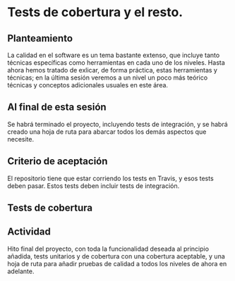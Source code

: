 # Tests de cobertura y el resto.


## Planteamiento

La calidad en el software es un tema bastante extenso, que incluye tanto técnicas específicas como herramientas en cada uno de los niveles. Hasta ahora hemos tratado de exlicar, de forma práctica, estas herramientas y técnicas; en la última sesión veremos a un nivel un poco más teórico técnicas y conceptos adicionales usuales en este área.

## Al final de esta sesión

Se habrá terminado el proyecto, incluyendo tests de integración, y se habrá creado una hoja de ruta para abarcar todos los demás aspectos que necesite.

## Criterio de aceptación

El repositorio tiene que estar corriendo los tests en Travis, y esos
tests deben pasar. Estos tests deben incluir tests de integración.

## Tests de cobertura


## Actividad


Hito final del proyecto, con toda la funcionalidad deseada al principio añadida, tests unitarios y de cobertura con una cobertura aceptable, y una hoja de ruta para añadir pruebas de calidad a todos los niveles de ahora en adelante.
